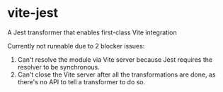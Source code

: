 # vite-jest

A Jest transformer that enables first-class Vite integration

Currently not runnable due to 2 blocker issues:

1. Can't resolve the module via Vite server because Jest requires the resolver to be synchronous.
2. Can't close the Vite server after all the transformations are done, as there's no API to tell a transformer to do so.
